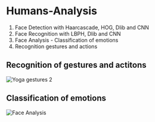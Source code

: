 # Humans-Analysis

1. Face Detection with Haarcascade, HOG, Dlib and CNN
2. Face Recognition with LBPH, Dlib and CNN
3. Face Analysis - Classification of emotions
4. Recognition gestures and actions

## Recognition of gestures and actitons
![Yoga gestures 2](https://user-images.githubusercontent.com/107938584/230486005-96085c0e-431f-4460-a18c-7333cb4db8db.png)



## Classification of emotions
![Face Analysis](https://user-images.githubusercontent.com/107938584/230485089-0d8d8f4e-7722-44f4-a6f9-f9df26a1d15e.png)
